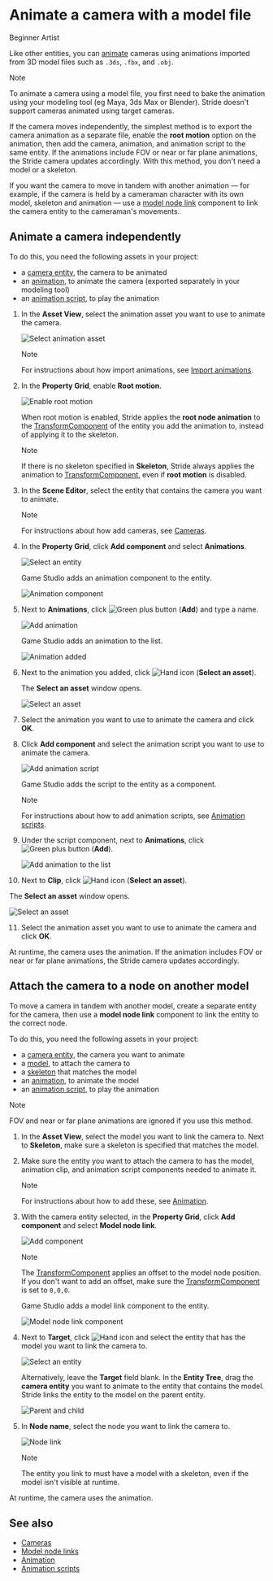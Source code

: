 # Animate a camera with a model file

<span class="badge text-bg-primary">Beginner</span>
<span class="badge text-bg-success">Artist</span>

Like other entities, you can [animate](../../animation/index.md) cameras using animations imported from 3D model files such as `.3ds`, `.fbx`, and `.obj`.

> [!Note]
> To animate a camera using a model file, you first need to bake the animation using your modeling tool (eg Maya, 3ds Max or Blender).
> Stride doesn't support cameras animated using target cameras.

If the camera moves independently, the simplest method is to export the camera animation as a separate file, enable the **root motion** option on the animation, then add the camera, animation, and animation script to the same entity. If the animations include FOV or near or far plane animations, the Stride camera updates accordingly. With this method, you don't need a model or a skeleton.

If you want the camera to move in tandem with another animation — for example, if the camera is held by a cameraman character with its own model, skeleton and animation — use a [model node link](../../animation/model-node-links.md) component to link the camera entity to the cameraman's movements.

## Animate a camera independently

To do this, you need the following assets in your project:

* a [camera entity](../index.md), the camera to be animated
* an [animation](../../animation/import-animations.md), to animate the camera (exported separately in your modeling tool)
* an [animation script](../../animation/animation-scripts.md), to play the animation

1. In the **Asset View**, select the animation asset you want to use to animate the camera.

   ![Select animation asset](media/select-animation1.png)

   > [!Note]
   > For instructions about how import animations, see [Import animations](../../animation/import-animations.md).

2. In the **Property Grid**, enable **Root motion**.

   ![Enable root motion](media/enable-root-motion.png)

   When root motion is enabled, Stride applies the **root node animation** to the [TransformComponent](xref:Stride.Engine.TransformComponent) of the entity you add the animation to, instead of applying it to the skeleton.

   > [!Note]
   > If there is no skeleton specified in **Skeleton**, Stride always applies the animation to [TransformComponent](xref:Stride.Engine.TransformComponent), even if **root motion** is disabled.

3. In the **Scene Editor**, select the entity that contains the camera you want to animate.

   > [!Note]
   > For instructions about how add cameras, see [Cameras](index.md).

4. In the **Property Grid**, click **Add component** and select **Animations**.

   ![Select an entity](media/add-animations-component-to-camera.png)

   Game Studio adds an animation component to the entity.

   ![Animation component](media/animation-component-added-to-camera.png)

5. Next to **Animations**, click ![Green plus button](~/manual/game-studio/media/green-plus-icon.png) (**Add**) and type a name.

   ![Add animation](media/animation-name.png)

   Game Studio adds an animation to the list.

   ![Animation added](media/animation-added.png)

6. Next to the animation you added, click ![Hand icon](~/manual/game-studio/media/hand-icon.png) (**Select an asset**).

   The **Select an asset** window opens.

   ![Select an asset](media/select-mycamera-animation.png)

7. Select the animation you want to use to animate the camera and click **OK**.

8. Click **Add component** and select the animation script you want to use to animate the camera.

   ![Add animation script](media/add-animation-script.png)

   Game Studio adds the script to the entity as a component.

   > [!Note]
   > For instructions about how to add animation scripts, see [Animation scripts](../../animation/animation-scripts.md).

9. Under the script component, next to **Animations**, click ![Green plus button](~/manual/game-studio/media/green-plus-icon.png) (**Add**).

   ![Add animation to the list](../../animation/media/add-animation-to-list.png)

10. Next to **Clip**, click ![Hand icon](~/manual/game-studio/media/hand-icon.png) (**Select an asset**).

   The **Select an asset** window opens.

   ![Select an asset](media/select-mycamera-animation.png)

11. Select the animation asset you want to use to animate the camera and click **OK**.

At runtime, the camera uses the animation. If the animation includes FOV or near or far plane animations, the Stride camera updates accordingly.

## Attach the camera to a node on another model

To move a camera in tandem with another model, create a separate entity for the camera, then use a **model node link** component to link the entity to the correct node.

To do this, you need the following assets in your project:

* a [camera entity](../index.md), the camera you want to animate
* a [model](../../animation/index.md), to attach the camera to
* a [skeleton](../../animation/index.md) that matches the model
* an [animation](../../animation/index.md), to animate the model
* an [animation script](../../animation/animation-scripts.md), to play the animation

> [!Note]
> FOV and near or far plane animations are ignored if you use this method.

1. In the **Asset View**, select the model you want to link the camera to. Next to **Skeleton**, make sure a skeleton is specified that matches the model.

2. Make sure the entity you want to attach the camera to has the model, animation clip, and animation script components needed to animate it.

   > [!Note]
   > For instructions about how to add these, see [Animation](../../animation/index.md).

3. With the camera entity selected, in the **Property Grid**, click **Add component** and select **Model node link**.

   ![Add component](../../particles/tutorials/media/add-model-node-link.png)

   > [!Note]
   > The [TransformComponent](xref:Stride.Engine.TransformComponent) applies an offset to the model node position. If you don't want to add an offset, make sure the [TransformComponent](xref:Stride.Engine.TransformComponent) is set to `0,0,0`.

   Game Studio adds a model link component to the entity.

   ![Model node link component](../../animation/media/model-node-component.png)

4. Next to **Target**, click ![Hand icon](~/manual/game-studio/media/hand-icon.png) and select the entity that has the model you want to link the camera to.

   ![Select an entity](../../animation/media/select-an-entity-window.png)

   Alternatively, leave the **Target** field blank. In the **Entity Tree**, drag the **camera entity** you want to animate to the entity that contains the model. Stride links the entity to the model on the parent entity.

   ![Parent and child](media/parent-and-child.png)

5. In **Node name**, select the node you want to link the camera to.

   ![Node link](media/select-node.png)

   > [!Note]
   > The entity you link to must have a model with a skeleton, even if the model isn't visible at runtime.

At runtime, the camera uses the animation.

## See also

* [Cameras](index.md)
* [Model node links](../../animation/model-node-links.md)
* [Animation](../../animation/index.md)
* [Animation scripts](../../animation/animation-scripts.md)
